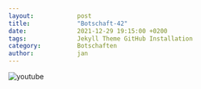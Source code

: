 ```yaml
---
layout:            post
title:             "Botschaft-42"
date:              2021-12-29 19:15:00 +0200
tags:              Jekyll Theme GitHub Installation
category:          Botschaften
author:            jan
---
```


![youtube](https://www.youtube.com/watch?v=8auRE7yqh_A)
